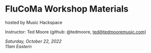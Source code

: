 # FluCoMa Workshop Materials 

hosted by Music Hackspace

Instructor: Ted Moore (github: @tedmoore, ted@tedmooremusic.com)

_Saturday, October 22, 2022_  
_11am Eastern_
